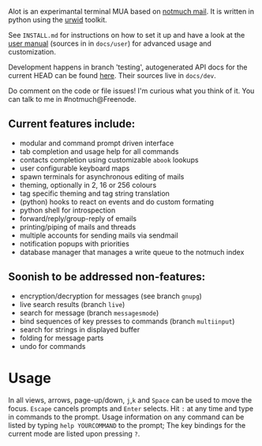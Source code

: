 Alot is an experimantal terminal MUA based on [notmuch mail][notmuch].
It is written in python using the [urwid][urwid] toolkit.

See `INSTALL.md` for instructions on how to set it up and have a look
at the [user manual][userdocs] (sources in in `docs/user`)
for advanced usage and customization.

Development happens in branch 'testing', autogenerated API docs for the
current HEAD can be found [here][api]. Their sources live in `docs/dev`.

Do comment on the code or file issues! I'm curious what you think of it.
You can talk to me in #notmuch@Freenode.

Current features include:
-------------------------
 * modular and command prompt driven interface
 * tab completion and usage help for all commands
 * contacts completion using customizable `abook` lookups
 * user configurable keyboard maps
 * spawn terminals for asynchronous editing of mails
 * theming, optionally in 2, 16 or 256 colours
 * tag specific theming and tag string translation
 * (python) hooks to react on events and do custom formating
 * python shell for introspection
 * forward/reply/group-reply of emails
 * printing/piping of mails and threads
 * multiple accounts for sending mails via sendmail
 * notification popups with priorities
 * database manager that manages a write queue to the notmuch index

Soonish to be addressed non-features:
-------------------------------------
 * encryption/decryption for messages (see branch `gnupg`)
 * live search results (branch `live`)
 * search for message (branch `messagesmode`)
 * bind sequences of key presses to commands (branch `multiinput`)
 * search for strings in displayed buffer
 * folding for message parts
 * undo for commands


Usage
=====
In all views, arrows, page-up/down, `j`,`k` and `Space` can be used to move the focus.
`Escape` cancels prompts and `Enter` selects. Hit `:` at any time and type in commands
to the prompt.
Usage information on any command can be listed by typing `help YOURCOMMAND` to the prompt;
The key bindings for the current mode are listed upon pressing `?`.


[notmuch]: http://notmuchmail.org/
[urwid]: http://excess.org/urwid/
[api]: http://alot.rtfd.org
[userdocs]: http://pazz.github.com/alot/
[wiki]: https://github.com/pazz/alot/wiki
